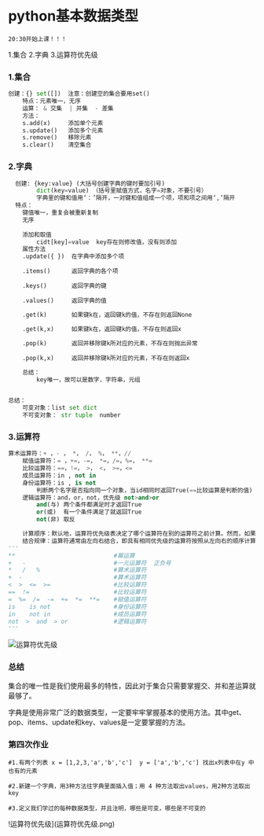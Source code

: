 # python基本数据类型

`20:30开始上课！！！`

1.集合
2.字典
3.运算符优先级

### 1.集合

```python
创建：{} set([])  注意：创建空的集合要用set()
    特点：元素唯一，无序
    运算： & 交集  | 并集  - 差集
    方法： 
    s.add(x)     添加单个元素
    s.update()   添加多个元素
    s.remove()   移除元素
    s.clear()    清空集合
```

### 2.字典

```python
  创建: {key:value} (大括号创建字典的键时要加引号)
        dict(key=value) （括号里赋值方式，名字=对象，不要引号）
        字典里的键和值用‘：’隔开，一对键和值组成一个项，项和项之间用‘,’隔开
  特点：
    键值唯一，重复会被重新复制
    无序
        
    添加和取值
        cidt[key]=value  key存在则修改值，没有则添加
    属性方法
    .update({ })  在字典中添加多个项
    
    .items()      返回字典的各个项
        
    .keys()       返回字典的键
        
    .values()     返回字典的值
    
    .get(k)       如果键k在，返回键k的值，不存在则返回None

    .get(k,x)     如果键k在，返回键k的值，不存在则返回x

    .pop(k)       返回并移除键k所对应的元素，不存在则抛出异常
    
    .pop(k,x)     返回并移除键k所对应的元素，不存在则返回x

    总结：
        key唯一，故可以是数字，字符串，元组


总结：
    可变对象：list set dict
    不可变对象： str tuple  number
```

### 3.运算符

```python
算术运算符：+ ，- ， *， /， %， **，//
    赋值运算符：= ，+=，-=， *=，/=，%=， **=
    比较运算符：==，!=， >， <， >=，<=
    成员运算符：in , not in
    身份运算符：is , is not
        判断两个名字是否指向同一个对象，当id相同时返回True(==比较运算是判断的值)
    逻辑运算符：and，or，not，优先级 not>and>or
        and(与) 两个条件都满足时才返回True
        or(或)  有一个条件满足了就返回True
        not(非) 取反

    计算顺序：默认地，运算符优先级表决定了哪个运算符在别的运算符之前计算。然而，如果你想要改变它们的计算顺序，你得使用圆括号
    结合规律：运算符通常由左向右结合，即具有相同优先级的运算符按照从左向右的顺序计算
'''
**                            #幂运算
+   -                         #一元运算符  正负号
*   /   %                     #算术运算符
+  -                          #算术运算符
<  >  <=  >=                  #比较运算符
==  !=                        #比较运算符
=  %=  /=  -=  +=  *=  **=    #赋值运算符
is    is not                  #身份运算符
in    not in                  #成员运算符
not  >  and  > or             #逻辑运算符
'''
```

![运算符优先级](运算符优先级.png)

### 总结

集合的唯一性是我们使用最多的特性，因此对于集合只需要掌握交、并和差运算就最够了。

字典是使用非常广泛的数据类型，一定要牢牢掌握基本的使用方法。其中get、pop、items、update和key、values是一定要掌握的方法。



### 第四次作业

```
#1.有两个列表 x = [1,2,3,'a','b','c']  y = ['a','b','c'] 找出x列表中在y 中也有的元素

#2.新建一个字典，用3种方法往字典里面插入值；用 4 种方法取出values，用2种方法取出key

#3.定义我们学过的每种数据类型，并且注明，哪些是可变，哪些是不可变的
```

!运算符优先级](运算符优先级.png)